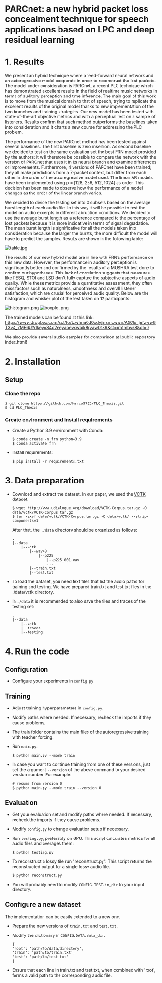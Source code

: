 # PARCnet: a new hybrid packet loss concealment technique for speech applications based on LPC and deep residual learning

# 1. Results

We present an hybrid technique where a feed-forward neural network and an autoregressive model cooperate in order to reconstruct the lost packets. The model under consideration is PARCnet, a recent PLC technique which has demonstrated excellent results in the field of realtime music networks in terms of auditory perception and time inference. The main goal of this work is to move from the musical domain to that of speech, trying to replicate the excellent results of the original model thanks to new implementation of the two branches and training strategies. Our new model has been tested with state-of-the-art objective metrics and with a perceptual test on a sample of listeners. Results confirm that such method outperforms the baselines taken into consideration and it charts a new course for addressing the PLC problem.

The performance of the new PARCnet method has been tested against several baselines. The first baseline is zero insertion. As second baseline we decided to test on the same evaluation set the best FRN model provided by the authors: it will therefore be possible to compare the network with the version of PARCnet that uses it in its neural branch and examine differences or improvements. Furthermore, 4 versions of PARCnet have been trained; they all make predictions from a 7-packet context, but differ from each other in the order of the autoregressive model used. The linear AR models have been implemented using p = [128, 256, 512, 1024] as order. This decision has been  made to observe how the performance of a model changes as the order of the linear branch varies. 

We decided to divide the testing set into 3 subsets based on the average burst length of each audio file. In this way it will be possible to test the model on audio excerpts in different abruption conditions. We decided to use the average burst length as a reference compared to the percentage of lost packets because it is more indicative in terms of signal degradation. The mean burst length is significative for all the models taken into consideration because the larger the bursts, the more difficult the model will have to predict the samples. Results are shown in the following table:

![table.jpg](images/table.jpg)

The results of our new hybrid model are in line with FRN’s performance on this new data. However, the performance in auditory perception is significantly better and confirmed by the results of a MUSHRA test done to confirm our hypotheses. This lack of correlation suggests that measures like PESQ, STOI and LSD don't fully capture the subjective aspects of audio quality. While these metrics provide a quantitative assessment, they often miss factors such as naturalness, smoothness and overall listener satisfaction, which are crucial for perceived audio quality. Below are the histogram and whisker plot of the test taken on 12 participants:

![histogram.png](images/histogram.png)
![boxplot.png](images/boxplot.png)

The trained models can be found at this link: https://www.dropbox.com/scl/fo/tzwhna6d0xdyjinsmcwwn/AG7ls_jefzww8T3v4_7ME6U?rlkey=84c2eeyaoevxwbik8ryaw0189&st=rm1mbve8&dl=0

We also provide several audio samples for comparison at   !public repository index.html!

# 2. Installation

## Setup

### Clone the repo

```
$ git clone https://github.com/Marco9723/PLC_Thesis.git
$ cd PLC_Thesis
```

### Create environment and install requirements

* Create a Python 3.9 environment with Conda:
   ```
   $ conda create -n frn python=3.9
   $ conda activate frn
   ```
* Install requirements:
    ```
    $ pip install -r requirements.txt 
    ```

# 3. Data preparation

* Download and extract the dataset. In our paper, we used the [VCTK](https://datashare.ed.ac.uk/handle/10283/3443) dataset.
    ```
    $ wget http://www.udialogue.org/download/VCTK-Corpus.tar.gz -O data/vctk/VCTK-Corpus.tar.gz
    $ tar -zxvf data/vctk/VCTK-Corpus.tar.gz -C data/vctk/ --strip-components=1
    ```

  After that, the `./data` directory should be organized as follows:

    ```
    .
    |--data
        |--vctk
            |--wav48
                |--p225
                    |--p225_001.wav
                    ...
            |--train.txt   
            |--test.txt
    ```
* To load the dataset, you need text files that list the audio paths for training and testing.
  We have prepared train.txt and test.txt files in the ./data/vctk directory.

* In `./data` it is recommended to also save the files and traces of the testing set: 

    ```
    .
    |--data
        |--vctk
        |--traces
        |--testing
    ```


# 4. Run the code

## Configuration

* Configure your experiments in `config.py` 

## Training

* Adjust training hyperparameters in `config.py`.

* Modify paths where needed. If necessary, recheck the imports if they cause problems.

* The train folder contains the main files of the autoregressive training with teacher forcing.

* Run `main.py`:
    ```
    $ python main.py --mode train
    ```
* In case you want to continue training from one of these versions, just set the argument `--version` of the above command to your desired version number. For example:
    ```
    # resume from version 0
    $ python main.py --mode train --version 0
    ```

## Evaluation  

* Get your evaluation set and modify paths where needed. If necessary, recheck the imports if they cause problems.
  
* Modify `config.py` to change evaluation setup if necessary.
  
* Run `testing.py`, preferably on GPU. This script calculates metrics for all audio files and averages them:
    ```
    $ python testing.py 
    ```
    
* To reconstruct a lossy file run "reconstruct.py". This script returns the reconstructed output for a single lossy audio file.
    ```
    $ python reconstruct.py 
    ```

* You will probably need to modify `CONFIG.TEST.in_dir` to your input directory.
  

## Configure a new dataset   

The implementation can be easily extended to a new one.

* Prepare the new versions of `train.txt` and `test.txt`. 

* Modify the dictionary in `CONFIG.DATA.data_dir`:
    ```
    {
    'root': 'path/to/data/directory',
    'train': 'path/to/train.txt',
    'test': 'path/to/test.txt'
    }
    ```
* Ensure that each line in train.txt and test.txt, when combined with 'root', forms a valid path to the corresponding audio file.




